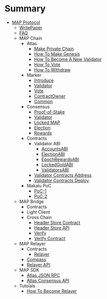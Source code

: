 # Summary

* [MAP Protocol](README.md)
    * [WritePaper](writePaper.md)
    * [FAQ](getting-started/faq.md)
    * MAP Chain
        * Atlas
            * [Make Private Chain](map-protocol/privatenet/PrivateNet.md) 
            * [How To Make Genesis](map-protocol/validator/Overview/HowToMakeGenesis.md)
            * [How To Become A New Validator](map-protocol/validator/Overview/HowToBecomeANewValidator.md) 
            * [How To Vote](map-protocol/validator/Overview/HowToVote.md)
            * [How To Withdraw](map-protocol/validator/Overview/HowToWithdraw.md)
        * Marker
            * [Introduce](map-protocol/marker/Marker.md)
            * [Validator](map-protocol/marker/AboutValidator.md)
            * [Vote](map-protocol/marker/AboutVote.md)
            * [ContractOwner](map-protocol/marker/AboutContractOwner.md)
            * [Common](map-protocol/marker/AboutCommon.md)
        * Consensus
            * [Proof-of-Stake](map-protocol/consensus/Proof-of-Stake.md)
            * [Validator](map-protocol/validator/Validator.md)
            * [Locked MAP](map-protocol/validator/LockedMAP.md)
            * [Election](map-protocol/validator/Election.md)
            * [Rewards](map-protocol/validator/Rewards.md)
        * Contracts
            * Validator ABI
                * [AccountsABI](map-protocol/validator/contracts/ABI/AccountsABI.md)
                * [ElectionABI](map-protocol/validator/contracts/ABI/ElectionABI.md)
                * [EpochRewardsABI](map-protocol/validator/contracts/ABI/EpochRewardsABI.md)
                * [LockedGoldABI](map-protocol/validator/contracts/ABI/LockedGoldABI.md)
                * [ValidatorsABI](map-protocol/validator/contracts/ABI/ValidatorsABI.md)
            * [Validator Contracts Address](map-protocol/validator/contracts/ContractsAddress.md)
            * [Validator Contracts Deploy](map-protocol/validator/contracts/DeployContracts.md)
        * Makalu PoC
            * [PoC-1](Makalu-PoC/PoC-1.md)
            * [PoC-2](Makalu-PoC/PoC-2.md)
    * MAP Bridge
        * Contracts
        * Light Client
        * Cross Chain
            * [Header Store Contract](cross-chain/light-client-data/Header-Store-Contract.md)
            * [Header Store API](cross-chain/light-client-data/Header-Store-API.md)
            * [Verify](cross-chain/tx-verify/Tx-Verify.md)
            * [Verify Contract](cross-chain/tx-verify/Tx-Verify-Contract.md)
    * MAP Relayer
        * Contracts
            * [Relayer](map-protocol/relayer/Relayer-Contract.md)
        * [Compass](map-protocol/relayer/Compass.md)      
        * [Relayer API](map-protocol/relayer/Relayer-API.md)
    * MAP SDK
        * [Atlas JSON RPC](rpc-api/RPC-API.md)
        * [Atlas Consensus API](map-protocol/consensus/ConsensusAPI.md)
    * Tutoials
        * [How To Become Relayer](map-protocol/relayer/QuickStart.md)

